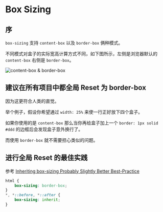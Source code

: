 # Box Sizing

## 序
`box-sizing` 支持 `content-box` 以及 `border-box` 俩种模式。  

不同模式对盒子的实际宽高计算方式不同，如下图所示，左侧是浏览器默认的 `content-box` 右侧是 `border-box`。

![content-box & border-box](https://pic.imgdb.cn/item/61404c5944eaada739f3373b.png)

## 建议在所有项目中都全局 Reset 为 border-box
因为这更符合人类的直觉。  

举个例子，假设你希望通过 `width: 25%` 来使一行正好放下四个盒子。  

如果你使用的是 `content-box` 那么当你再给盒子加上一个 `border: 1px solid #ddd` 的边框后会发现盒子意外换行了。

而使用 `border-box` 就不需要担心类似的问题。

## 进行全局 Reset 的最佳实践
参考 [Inheriting box-sizing Probably Slightly Better Best-Practice](https://css-tricks.com/inheriting-box-sizing-probably-slightly-better-best-practice/)
```css
html {
	box-sizing: border-box;
}
*, *::before, *::after {
	box-sizing: inherit;
}
```
